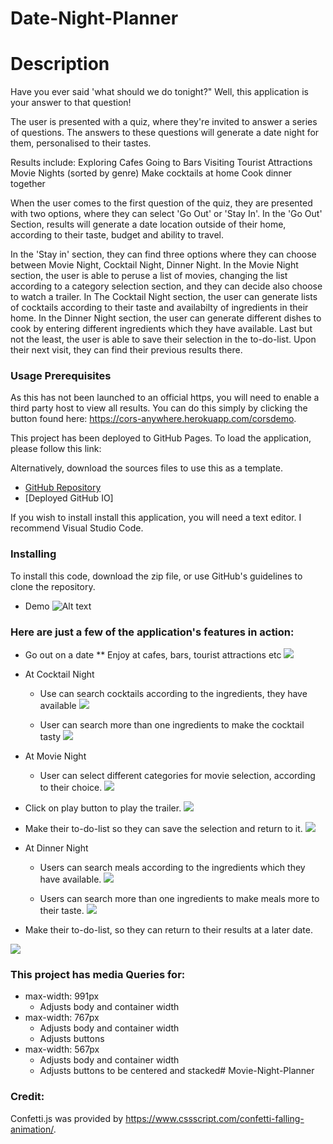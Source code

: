 # Date-Night-Planner


# Description
Have you ever said 'what should we do tonight?" Well, this application is your answer to that question!

The user is presented with a quiz, where they're invited to answer a series of questions. The answers to these questions will generate a date night for them, personalised to their tastes. 

Results include:
Exploring Cafes
Going to Bars 
Visiting Tourist Attractions
Movie Nights (sorted by genre)
Make cocktails at home
Cook dinner together

 When the user comes to the first question of the quiz, they are presented with two options, where they can select 'Go Out' or 'Stay In'. In the 'Go Out' Section, results will generate a date location outside of their home, according to their taste, budget and ability to travel. 
 
 In the 'Stay in' section, they can find three options where they can choose between Movie Night, Cocktail Night, Dinner Night. In the Movie Night section, the user is able to peruse a list of movies, changing the list according to a category selection section, and they can decide also choose to watch a trailer. In The Cocktail Night section, the user can generate lists of cocktails according to their taste and availabilty of ingredients in their home. In the Dinner Night section, the user can generate different dishes to cook by entering different ingredients which they have available. Last but not the least, the user is able to save their selection in the to-do-list. Upon their next visit, they can find their previous results there.



### Usage Prerequisites

As this has not been launched to an official https, you will need to enable a third party host to view all results. You can do this simply by clicking the button found here: https://cors-anywhere.herokuapp.com/corsdemo.


This project has been deployed to GitHub Pages. To load the application, please follow this link: 


Alternatively, download the sources files to use this as a template.

* [GitHub Repository]()
* [Deployed GitHub IO]

If you wish to install install this application, you will need a text editor. I recommend Visual Studio Code. 



### Installing

To install this code, download the zip file, or use GitHub's guidelines to clone the repository. 

* Demo
![Alt text](screenshot/day-night.gif)




### Here are just a few of the application's features in action: 


* Go out on a date
   ** Enjoy at cafes, bars, tourist attractions etc
 ![](screenshot/7-1.png)


* At Cocktail Night
    * Use can search cocktails according to the ingredients, they have available
![](screenshot/12.png)

    *  User can search more than one ingredients to make the cocktail tasty
    ![](screenshot/16.png)


* At Movie Night  
    * User can select different categories for movie selection, according to their choice.
![](screenshot/9.png)


*  Click on play button to play the trailer.
  ![](screenshot/10.png)
   
* Make their to-do-list so they can save the selection and return to it.
![](screenshot/11.png)


* At  Dinner Night 
    * Users can search meals according to the ingredients which they have available.
![](screenshot/14.png)

    *  Users can search more than one ingredients to make meals more to their taste.
    ![](screenshot/17.png)

* Make their to-do-list, so they can return to their results at a later date.

 ![](screenshot/pagePopUp.png)




### This project has media Queries for:
* max-width: 991px 
    * Adjusts body and container width
* max-width: 767px
    * Adjusts body and container width
    * Adjusts buttons
* max-width: 567px
    * Adjusts body and container width
    * Adjusts buttons to be centered and stacked# Movie-Night-Planner


### Credit:
Confetti.js was provided by https://www.cssscript.com/confetti-falling-animation/.